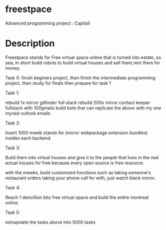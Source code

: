 # freestpace
Advanced programming project : Capitali

# Description

Freestpace stands for Free virtual space online that is turned into estate, so yea; in short build robots to build virtual houses and sell them,rent them for money.



Task 0: finish beginers project, then finish the intermediate programming project, then study for finals then prepare for task 1


Task 1:

rebuild 1x mirror gitfinder full stack
rebuild 200x mirror contact keeper fullstack with 100gmails
build bots that can replicate the above with my one myraid outlook emails

Task 2:

Insert 1000 mweb stands for (mirror webpackage extension bundles) insides each backend.

Task 3:

Build them into virtual houses and give it to the people that lives in the real actual houses for free because every open source is free resource.

with the mwebs, build customized functions such as taking someone's restaurant orders taking your phone call for with, just watch black mirror.

Task 4:

Reach 1 dencillion bits free virtual space and build the entire montreal online.

Task 5:

extrapolate the tasks above into 5000 tasks
